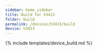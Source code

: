 ```yaml
---
sidebar: home_sidebar
title: Build for h3413
folder: build
permalink: /devices/h3413/build
device: h3413
---
```

{% include templates/device_build.md %}
